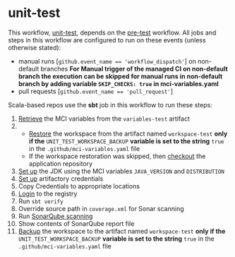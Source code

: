 # unit-test
This workflow, [unit-test](https://github.com/glcp/managed-ci-workflow/tree/v1.4.0/.github/workflows/mci-unit-test.yaml), 
depends on the [pre-test](../pre-test/jobs) workflow.
All jobs and steps in this workflow are configured to run on these 
events (unless otherwise stated):
* manual runs [`github.event_name == 'workflow_dispatch'`] on non-default branches
   **For Manual trigger of the managed CI on non-default branch the execution can be skipped for manual runs in non-default branch by adding variable `SKIP_CHECKS: true` in mci-variables.yaml**
* pull requests  [`github.event_name == 'pull_request'`]

Scala-based repos use the **sbt** job in this workflow to run these steps:

1. [Retrieve](https://github.com/glcp/mci-actions-variables-restore/tree/v2) the MCI variables
   from the `variables-test` artifact
2. 
   * [Restore](https://github.com/glcp/mci-actions-workspace-restore/tree/v1) the workspace
     from the artifact named `workspace-test` **only if the** `UNIT_TEST_WORKSPACE_BACKUP`
     **variable is set to the string** `true` in the `.github/mci-variables.yaml` file
   * If the workspace restoration was skipped, then
     [checkout](https://github.com/actions/checkout) the application repository
3. [Set up](https://github.com/actions/setup-java/tree/v1) the JDK using the MCI variables
    `JAVA_VERSION` and `DISTRIBUTION`
4. [Set up](https://github.com/glcp/harmony-actions-artifactory-credentials)
   artifactory credentials
5. Copy Credentials to appropriate locations
6. [Login](https://github.com/glcp/mci-actions-registry-login/tree/v2) to the registry
7. Run `sbt verify`
8. Override source path in `coverage.xml` for Sonar scanning
9. Run [SonarQube scanning](https://github.com/hpe-actions/sonarqube-scan)
10. Show contents of SonarQube report file
11. [Backup](https://github.com/glcp/mci-actions-workspace-backup/tree/v1) the workspace to the
    artifact named `workspace-test` **only if the** `UNIT_TEST_WORKSPACE_BACKUP`
    **variable is set to the string** `true` in the `.github/mci-variables.yaml` file

